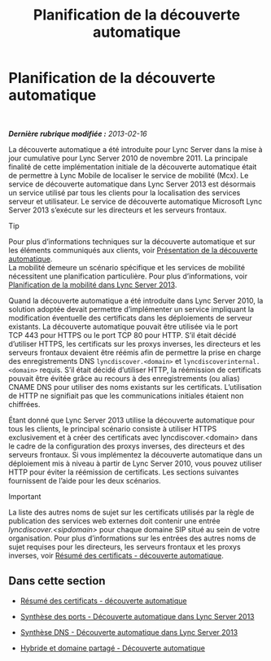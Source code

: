 ﻿---
title: Planification de la découverte automatique
TOCTitle: Planification de la découverte automatique
ms:assetid: 51f1ff94-1d64-4e6d-a878-b86fa07edc2d
ms:mtpsurl: https://technet.microsoft.com/fr-fr/library/JJ945628(v=OCS.15)
ms:contentKeyID: 53095421
ms.date: 05/20/2016
mtps_version: v=OCS.15
ms.translationtype: HT
---

# Planification de la découverte automatique

 

_**Dernière rubrique modifiée :** 2013-02-16_

La découverte automatique a été introduite pour Lync Server dans la mise à jour cumulative pour Lync Server 2010 de novembre 2011. La principale finalité de cette implémentation initiale de la découverte automatique était de permettre à Lync Mobile de localiser le service de mobilité (Mcx). Le service de découverte automatique dans Lync Server 2013 est désormais un service utilisé par tous les clients pour la localisation des services serveur et utilisateur. Le service de découverte automatique Microsoft Lync Server 2013 s’exécute sur les directeurs et les serveurs frontaux.

> [!tip]  
> Pour plus d’informations techniques sur la découverte automatique et sur les éléments communiqués aux clients, voir <a href="lync-server-2013-understanding-autodiscover.md">Présentation de la découverte automatique</a>.<br />
La mobilité demeure un scénario spécifique et les services de mobilité nécessitent une planification particulière. Pour plus d’informations, voir <a href="lync-server-2013-planning-for-mobility.md">Planification de la mobilité dans Lync Server 2013</a>.

Quand la découverte automatique a été introduite dans Lync Server 2010, la solution adoptée devait permettre d’implémenter un service impliquant la modification éventuelle des certificats dans les déploiements de serveur existants. La découverte automatique pouvait être utilisée via le port TCP 443 pour HTTPS ou le port TCP 80 pour HTTP. S’il était décidé d’utiliser HTTPS, les certificats sur les proxys inverses, les directeurs et les serveurs frontaux devaient être réémis afin de permettre la prise en charge des enregistrements DNS `lyncdiscover.<domain>` et `lyncdiscoverinternal.<domain>` requis. S’il était décidé d’utiliser HTTP, la réémission de certificats pouvait être évitée grâce au recours à des enregistrements (ou alias) CNAME DNS pour utiliser des noms existants sur les certificats. L’utilisation de HTTP ne signifiait pas que les communications initiales étaient non chiffrées.

Étant donné que Lync Server 2013 utilise la découverte automatique pour tous les clients, le principal scénario consiste à utiliser HTTPS exclusivement et à créer des certificats avec lyncdiscover.\<domain\> dans le cadre de la configuration des proxys inverses, des directeurs et des serveurs frontaux. Si vous implémentez la découverte automatique dans un déploiement mis à niveau à partir de Lync Server 2010, vous pouvez utiliser HTTP pour éviter la réémission de certificats. Les sections suivantes fournissent de l’aide pour les deux scénarios.

> [!IMPORTANT]  
> La liste des autres noms de sujet sur les certificats utilisés par la règle de publication des services web externes doit contenir une entrée <em>lyncdiscover.&lt;sipdomain&gt;</em> pour chaque domaine SIP situé au sein de votre organisation. Pour plus d’informations sur les entrées des autres noms de sujet requises pour les directeurs, les serveurs frontaux et les proxys inverses, voir <a href="lync-server-2013-certificate-summary-autodiscover.md">Résumé des certificats - découverte automatique</a>.

## Dans cette section

  - [Résumé des certificats - découverte automatique](lync-server-2013-certificate-summary-autodiscover.md)

  - [Synthèse des ports - Découverte automatique dans Lync Server 2013](lync-server-2013-port-summary-autodiscover.md)

  - [Synthèse DNS - Découverte automatique dans Lync Server 2013](lync-server-2013-dns-summary-autodiscover.md)

  - [Hybride et domaine partagé - Découverte automatique](lync-server-2013-hybrid-and-split-domain-autodiscover.md)

